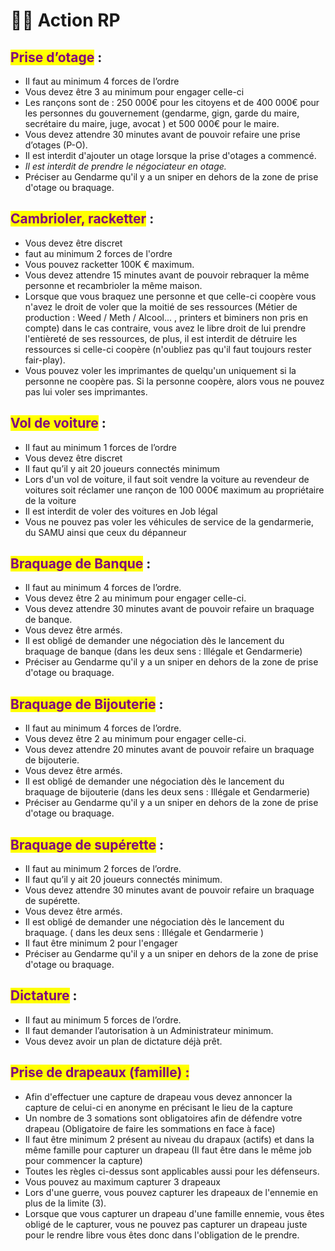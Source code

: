 # 👨‍🌾 Action RP

## <mark style="color:purple;">**Prise d’otage**</mark>**&#x20;:**

* Il faut au minimum 4 forces de l’ordre
* Vous devez être 3 au minimum pour engager celle-ci
* Les rançons sont de : 250 000€ pour les citoyens et de 400 000€ pour les personnes du gouvernement (gendarme, gign, garde du maire, secrétaire du maire, juge, avocat ) et 500 000€ pour le maire.
* Vous devez attendre 30 minutes avant de pouvoir refaire une prise d’otages (P-O).
* Il est interdit d'ajouter un otage lorsque la prise d'otages a commencé.
* _Il est interdit de prendre le négociateur en otage._
* Préciser au Gendarme qu'il y a un sniper en dehors de la zone de prise d'otage ou braquage.

## <mark style="color:purple;">Cambrioler, racketter</mark> :

* Vous devez être discret
* faut au minimum 2 forces de l'ordre
* Vous pouvez racketter 100K € maximum.
* Vous devez attendre 15 minutes avant de pouvoir rebraquer la même personne et recambrioler la même maison.
* Lorsque que vous braquez une personne et que celle-ci coopère vous n'avez le droit de voler que la moitié de ses ressources (Métier de production : Weed / Meth / Alcool... , printers et biminers non pris en compte) dans le cas contraire, vous avez le libre droit de lui prendre l'entièreté de ses ressources, de plus, il est interdit de détruire les ressources si celle-ci coopère (n'oubliez pas qu'il faut toujours rester fair-play).
*   Vous pouvez voler les imprimantes de quelqu'un uniquement si la personne ne coopère pas. Si la personne coopère, alors vous ne pouvez pas lui voler ses imprimantes.



## <mark style="color:purple;">Vol de voiture</mark> :

* Il faut au minimum 1 forces de l’ordre
* Vous devez être discret
* Il faut qu’il y ait 20 joueurs connectés minimum
* Lors d'un vol de voiture, il faut soit vendre la voiture au revendeur de voitures soit réclamer une rançon de 100 000€ maximum au propriétaire de la voiture
* Il est interdit de voler des voitures en Job légal
* Vous ne pouvez pas voler les véhicules de service de la gendarmerie, du SAMU ainsi que ceux du dépanneur

## <mark style="color:purple;">Braquage de Banque</mark> :

* Il faut au minimum 4 forces de l’ordre.
* Vous devez être 2 au minimum pour engager celle-ci.
* Vous devez attendre 30 minutes avant de pouvoir refaire un braquage de banque.
* Vous devez être armés.
* Il est obligé de demander une négociation dès le lancement du braquage de banque (dans les deux sens : Illégale et Gendarmerie)
* Préciser au Gendarme qu'il y a un sniper en dehors de la zone de prise d'otage ou braquage.

## <mark style="color:purple;">Braquage de Bijouterie</mark> :

* Il faut au minimum 4 forces de l’ordre.
* Vous devez être 2 au minimum pour engager celle-ci.
* Vous devez attendre 20 minutes avant de pouvoir refaire un braquage de bijouterie.
* Vous devez être armés.
* Il est obligé de demander une négociation dès le lancement du braquage de bijouterie (dans les deux sens : Illégale et Gendarmerie)
* Préciser au Gendarme qu'il y a un sniper en dehors de la zone de prise d'otage ou braquage.

## <mark style="color:purple;">**Braquage de supérette**</mark>**&#x20;:**

* Il faut au minimum 2 forces de l’ordre.
* Il faut qu’il y ait 20 joueurs connectés minimum.
* Vous devez attendre 30 minutes avant de pouvoir refaire un braquage de supérette.
* Vous devez être armés.
* Il est obligé de demander une négociation dès le lancement du braquage. ( dans les deux sens : Illégale et Gendarmerie )
* Il faut être minimum 2 pour l'engager
* Préciser au Gendarme qu'il y a un sniper en dehors de la zone de prise d'otage ou braquage.

## <mark style="color:purple;">Dictature</mark> :

* Il faut au minimum 5 forces de l’ordre.
* Il faut demander l’autorisation à un Administrateur minimum.
* Vous devez avoir un plan de dictature déjà prêt.

## <mark style="color:purple;">Prise de drapeaux (famille) :</mark>

* Afin d'effectuer une capture de drapeau vous devez annoncer la capture de celui-ci en anonyme en précisant le lieu de la capture
* Un nombre de 3 somations sont obligatoires afin de défendre votre drapeau (Obligatoire de faire les sommations en face à face)
* Il faut être minimum 2 présent au niveau du drapaux (actifs) et dans la même famille pour capturer un drapeau (Il faut être dans le même job pour commencer la capture)
* Toutes les règles ci-dessus sont applicables aussi pour les défenseurs.
* Vous pouvez au maximum capturer 3 drapeaux
* Lors d'une guerre, vous pouvez capturer les drapeaux de l'ennemie en plus de la limite (3).
* Lorsque que vous capturer un drapeau d'une famille ennemie, vous êtes obligé de le capturer, vous ne pouvez pas capturer un drapeau juste pour le rendre libre vous êtes donc dans l'obligation de le prendre.
